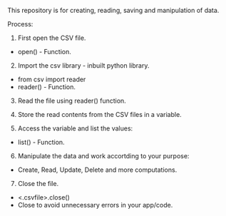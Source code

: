 This repository is for creating, reading, saving  and manipulation of data.

Process:

1. First open the CSV file.
-  open() - Function.

2. Import the csv library - inbuilt python library.
-  from csv import reader
-  reader() - Function.

3. Read the file using reader() function.

4. Store the read contents from the CSV files in a variable.

5. Access the variable and list the values:
-  list() - Function.

6. Manipulate the data and work accortding to your purpose:
-  Create, Read, Update, Delete and more computations.

7. Close the file.
-  <.csvfile>.close()
-  Close to avoid unnecessary errors in your app/code.


